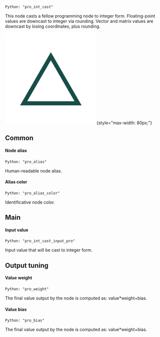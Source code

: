`Python: "pro_int_cast"`

This node casts a fellow programming node to integer form. Floating-point values are downcast to integer via rounding. Vector and matrix values are downcast by losing coordinates, plus rounding.

![Icon](pro_int_cast_swatch.png "Icon"){style="max-width: 80px;"}

## Common

#### Node alias
`Python: "pro_alias"`

Human-readable node alias.

#### Alias color
`Python: "pro_alias_color"`

Identificative node color.

## Main

#### Input value
`Python: "pro_int_cast_input_pro"`

Input value that will be cast to integer form.

## Output tuning

#### Value weight
`Python: "pro_weight"`

The final value output by the node is computed as: value*weight+bias.

#### Value bias
`Python: "pro_bias"`

The final value output by the node is computed as: value*weight+bias.

